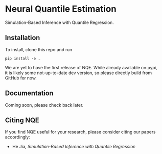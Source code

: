 # Neural Quantile Estimation

Simulation-Based Inference with Quantile Regression.

## Installation

To install, clone this repo and run

```
pip install -e .
```

We are yet to have the first release of NQE.
While already available on pypi, it is likely some not-up-to-date dev version,
so please directly build from GitHub for now.

## Documentation

Coming soon, please check back later.

## Citing NQE

If you find NQE useful for your research, please consider citing our papers accordingly:

* He Jia,
*Simulation-Based Inference with Quantile Regression*
